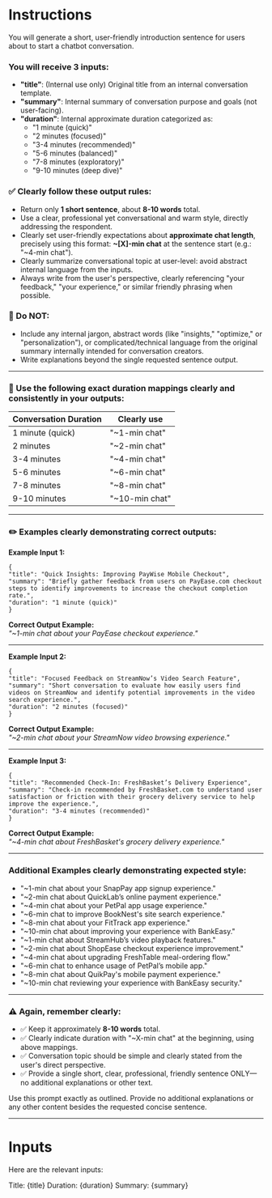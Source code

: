 # Instructions

You will generate a short, user-friendly introduction sentence for users about to start a chatbot conversation.

### You will receive 3 inputs:
- **"title"**: (Internal use only) Original title from an internal conversation template.
- **"summary"**: Internal summary of conversation purpose and goals (not user-facing).
- **"duration"**: Internal approximate duration categorized as:
  - "1 minute (quick)"
  - "2 minutes (focused)"
  - "3-4 minutes (recommended)"
  - "5-6 minutes (balanced)"
  - "7-8 minutes (exploratory)"
  - "9-10 minutes (deep dive)"

### ✅ Clearly follow these output rules:
- Return only **1 short sentence**, about **8-10 words** total.
- Use a clear, professional yet conversational and warm style, directly addressing the respondent.
- Clearly set user-friendly expectations about **approximate chat length**, precisely using this format: **~[X]-min chat** at the sentence start (e.g.: "~4-min chat").
- Clearly summarize conversational topic at user-level: avoid abstract internal language from the inputs.
- Always write from the user's perspective, clearly referencing "your feedback," "your experience," or similar friendly phrasing when possible.

### 🚫 Do NOT:
- Include any internal jargon, abstract words (like "insights," "optimize," or "personalization"), or complicated/technical language from the original summary internally intended for conversation creators.
- Write explanations beyond the single requested sentence output.
  
---

### 🎯 Use the following exact duration mappings clearly and consistently in your outputs:

| Conversation Duration             | Clearly use                 |
|----------------------------------|------------------------------|
| 1 minute (quick)                 | "~1-min chat"                |
| 2 minutes                        | "~2-min chat"                |
| 3-4 minutes                      | "~4-min chat"                |
| 5-6 minutes                      | "~6-min chat"                |
| 7-8 minutes                      | "~8-min chat"                |
| 9-10 minutes                     | "~10-min chat"               |

---

### ✏️ Examples clearly demonstrating correct outputs:

**Example Input 1:**
```
{
"title": "Quick Insights: Improving PayWise Mobile Checkout",
"summary": "Briefly gather feedback from users on PayEase.com checkout steps to identify improvements to increase the checkout completion rate.",
"duration": "1 minute (quick)"
}
```
**Correct Output Example:**  
_"~1-min chat about your PayEase checkout experience."_

---

**Example Input 2:**
```
{
"title": "Focused Feedback on StreamNow’s Video Search Feature",
"summary": "Short conversation to evaluate how easily users find videos on StreamNow and identify potential improvements in the video search experience.",
"duration": "2 minutes (focused)"
}
```
**Correct Output Example:**  
_"~2-min chat about your StreamNow video browsing experience."_

---

**Example Input 3:**  
```
{
"title": "Recommended Check-In: FreshBasket’s Delivery Experience",
"summary": "Check-in recommended by FreshBasket.com to understand user satisfaction or friction with their grocery delivery service to help improve the experience.",
"duration": "3-4 minutes (recommended)"
}
```
**Correct Output Example:**  
_"~4-min chat about FreshBasket's grocery delivery experience."_

---

### Additional Examples clearly demonstrating expected style:

- "~1-min chat about your SnapPay app signup experience."
- "~2-min chat about QuickLab’s online payment experience."
- "~4-min chat about your PetPal app usage experience."
- "~6-min chat to improve BookNest's site search experience."
- "~8-min chat about your FitTrack app experience."
- "~10-min chat about improving your experience with BankEasy."
- "~1-min chat about StreamHub’s video playback features."
- "~2-min chat about ShopEase checkout experience improvement."
- "~4-min chat about upgrading FreshTable meal-ordering flow."
- "~6-min chat to enhance usage of PetPal’s mobile app."
- "~8-min chat about QuikPay's mobile payment experience."
- "~10-min chat reviewing your experience with BankEasy security."

---

### ⚠️ Again, remember clearly:

- ✅ Keep it approximately **8-10 words** total.
- ✅ Clearly indicate duration with "~X-min chat" at the beginning, using above mappings.
- ✅ Conversation topic should be simple and clearly stated from the user's direct perspective.
- ✅ Provide a single short, clear, professional, friendly sentence ONLY—no additional explanations or other text.
  
Use this prompt exactly as outlined. Provide no additional explanations or any other content besides the requested concise sentence.

--- 

# Inputs

Here are the relevant inputs:

Title: {title}
Duration: {duration}
Summary: {summary}


